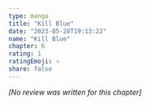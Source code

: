 ```yaml
---
type: manga
title: "Kill Blue"
date: "2023-05-28T19:13:22"
name: "Kill Blue"
chapter: 6
rating: 1
ratingEmoji: ⭐️
share: false
---
```


_[No review was written for this chapter]_
